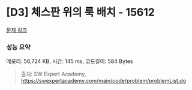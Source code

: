 # [D3] 체스판 위의 룩 배치 - 15612 

[문제 링크](https://swexpertacademy.com/main/code/problem/problemDetail.do?contestProbId=AYOBfxwaAXsDFATW) 

### 성능 요약

메모리: 56,724 KB, 시간: 145 ms, 코드길이: 584 Bytes



> 출처: SW Expert Academy, https://swexpertacademy.com/main/code/problem/problemList.do